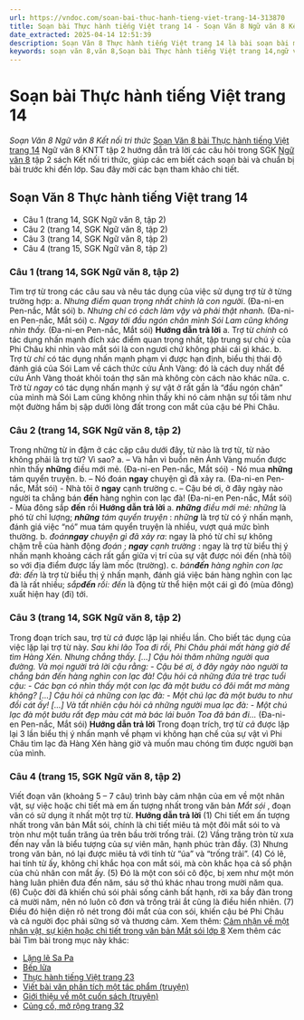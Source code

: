 ```yaml
---
url: https://vndoc.com/soan-bai-thuc-hanh-tieng-viet-trang-14-313870
title: Soạn bài Thực hành tiếng Việt trang 14 - Soạn Văn 8 Ngữ văn 8 Kết nối tri thức - VnDoc.com
date_extracted: 2025-04-14 12:51:39
description: Soạn Văn 8 Thực hành tiếng Việt trang 14 là bài soạn bài mẫu thuộc chương trình Ngữ văn lớp 8 KNTT học kì 2. Mời các bạn cùng tham khảo bài soạn để chuẩn bị cho bài học sắp tới của mình.
keywords: soạn văn 8,văn 8,Soạn bài Thực hành tiếng Việt trang 14,ngữ văn 8,soan van 8,soạn văn lớp 8,giải văn 8,soạn văn 8 tập 2,soạn văn 8 Thực hành tiếng Việt trang 14,soạn văn 8 kết nối tri thức,văn 8 kntt,ngữ văn 8 kết nối tri thức,Thực hành tiếng Việt trang 14,soạn bài Thực hành tiếng Việt trang 14 lớp 8,soạn văn 8 kntt,văn 8 kết nối tri thức
---
```


# Soạn bài Thực hành tiếng Việt trang 14
 _Soạn Văn 8 Ngữ văn 8 Kết nối tri thức_
[Soạn Văn 8 bài Thực hành tiếng Việt trang 14](<https://vndoc.com/soan-bai-thuc-hanh-tieng-viet-trang-14-313870>) Ngữ văn 8 KNTT tập 2 hướng dẫn trả lời các câu hỏi trong SGK [Ngữ văn 8](<https://vndoc.com/ngu-van-lop8>) tập 2  sách Kết nối tri thức, giúp các em biết cách soạn bài và chuẩn bị bài trước khi đến lớp. Sau đây mời các bạn tham khảo chi tiết.
## Soạn Văn 8 Thực hành tiếng Việt trang 14
  * Câu 1 \(trang 14, SGK Ngữ văn 8, tập 2\)
  * Câu 2 \(trang 14, SGK Ngữ văn 8, tập 2\)
  * Câu 3 \(trang 14, SGK Ngữ văn 8, tập 2\)
  * Câu 4 \(trang 15, SGK Ngữ văn 8, tập 2\)

### **Câu 1 \(trang 14, SGK Ngữ văn 8, tập 2\)**
Tìm trợ từ trong các câu sau và nêu tác dụng của việc sử dụng trợ từ ở từng trường hợp:
a. _Nhưng điểm quan trọng nhất chính là con người_.
\(Đa-ni-en Pen-nắc, Mắt sói\)
b. _Nhưng chỉ có cách làm vậy và phải thật nhanh._
\(Đa-ni-en Pen-nắc, Mắt sói\)
c. _Ngay tới đầu ngón chân mình Sói Lam cũng không nhìn thấy._
\(Đa-ni-en Pen-nắc, Mắt sói\)
**Hướng dẫn trả lời**
a. Trợ từ _chính_ có tác dụng nhấn mạnh đích xác điểm quan trọng nhất, tập trung sự chú ý của Phi Châu khi nhìn vào mắt sói là con ngươi chứ không phải cái gì khác.
b. Trợ từ _chỉ_ có tác dụng nhấn mạnh phạm vi được hạn định, biểu thị thái độ đánh giá của Sói Lam về cách thức cứu Ánh Vàng: đó là cách duy nhất để cứu Ánh Vàng thoát khỏi toán thợ săn mà không còn cách nào khác nữa.
c. Trờ từ _ngay_ có tác dụng nhấn mạnh ý sự vật ở rất gần là “đầu ngón chân” của mình mà Sói Lam cũng không nhìn thấy khi nó cảm nhận sự tối tăm như một đường hầm bị sập dưới lòng đất trong con mắt của cậu bé Phi Châu.
### **Câu 2 \(trang 14, SGK Ngữ văn 8, tập 2\)**
Trong những từ in đậm ở các cặp câu dưới đây, từ nào là trợ từ, từ nào không phải là trợ từ? Vì sao?
a. – Và hẳn vì buồn nên Ánh Vàng muốn được nhìn thấy **những** điều mới mẻ.
\(Đa-ni-en Pen-nắc, Mắt sói\)
\- Nó mua **những** tám quyển truyện.
b. – Nó đoán **ngay** chuyện gì đã xảy ra.
\(Đa-ni-en Pen-nắc, Mắt sói\)
\- Nhà tôi ở **ngay** cạnh trường
c. – Cậu bé ơi, ở đây ngày nào người ta chẳng bán **đến** hàng nghìn con lạc đà\!
\(Đa-ni-en Pen-nắc, Mắt sói\)
\- Mùa đông sắp **đến** rồi
**Hướng dẫn trả lời**
a. **_những_** _điều mới mẻ: những_ là phó từ chỉ lượng; **_những_** _tám quyển truyện_ : _nhữn**g**_ là trợ từ có ý nhấn mạnh, đánh giá việc “nó” mua tám quyển truyện là nhiều, vượt quá mức bình thường.
b. _đoán**ngay** chuyện gì đã xảy ra_: ngay là phó từ chỉ sự không chậm trễ của hành động _đoán_ ; **_ngay_** _cạnh trường_ : ngay là trợ từ biểu thị ý nhấn mạnh khoảng cách rất gần giữa vị trí của sự vật được nói đến \(nhà tôi\) so với địa điểm được lấy làm mốc \(trường\).
c. _bán**đến** hàng nghìn con lạc đà_: _đến_ là trợ từ biểu thị ý nhấn mạnh, đánh giá việc bán hàng nghìn con lạc đà là rất nhiều; _sắp**đến** rồi: đến_ là động từ thể hiện một cái gì đó \(mùa đông\) xuất hiện hay \(đi\) tới.
### **Câu 3 \(trang 14, SGK Ngữ văn 8, tập 2\)**
Trong đoạn trích sau, trợ từ _cả_ được lặp lại nhiều lần. Cho biết tác dụng của việc lặp lại trợ từ này.
_Sau khi lão Toa đi rồi, Phi Châu phải mất hàng giờ để tìm Hàng Xén. Nhưng chẳng thấy. \[…\]_
_Cậu hỏi thăm những người qua đường. Và mọi người trả lời cậu rằng:_
_\- Cậu bé ơi, ở đây ngày nào người ta chẳng bán đến hàng nghìn con lạc đà\!_
_Cậu hỏi cả những đứa trẻ trạc tuổi cậu:_
_\- Các bạn có nhìn thấy một con lạc đà một bướu có đôi mắt mơ màng không?_
_\[…\] Cậu hỏi cả những con lạc đà:_
_\- Một chú lạc đà một bướu to như đồi cát ấy\!_
_\[…\] Và tất nhiên cậu hỏi cả những người mua lạc đà:_
_\- Một chú lạc đà một bướu rất đẹp màu cát mà bác lái buôn Toa đã bán đi…_
\(Đa-ni-en Pen-nắc, Mắt sói\)
**Hướng dẫn trả lời**
Trong đoạn trích, trợ từ _cả_ được lặp lại 3 lần biểu thị ý nhấn mạnh về phạm vi không hạn chế của sự vật vì Phi Châu tìm lạc đà Hàng Xén hàng giờ và muốn mau chóng tìm được người bạn của mình.
### **Câu 4 \(trang 15, SGK Ngữ văn 8, tập 2\)**
Viết đoạn văn \(khoảng 5 – 7 câu\) trình bày cảm nhận của em về một nhân vật, sự việc hoặc chi tiết mà em ấn tượng nhất trong văn bản _Mắt sói_ , đoạn văn có sử dụng ít nhất một trợ từ.
**Hướng dẫn trả lời**
\(1\) Chi tiết em ấn tượng nhất trong văn bản Mắt sói, chính là chi tiết miêu tả một đôi mắt sói to và tròn như một tuần trăng úa trên bầu trời trống trải. \(2\) Vầng trăng tròn từ xưa đến nay vẫn là biểu tượng của sự viên mãn, hạnh phúc tràn đầy. \(3\) Nhưng trong văn bản, nó lại được miêu tả với tính từ “úa” và “trống trải”. \(4\) Có lẽ, hai tính từ ấy, không chỉ khắc họa con mắt sói, mà còn khắc họa cả số phận của chủ nhân con mắt ấy. \(5\) Đó là một con sói cô độc, bị xem như một món hàng luân phiên đưa đến năm, sáu sở thú khác nhau trong mười năm qua. \(6\) Cuộc đời đã khiến chú sói phải sống cảnh bất hạnh, rời xa bầy đàn trong cả mười năm, nên nó luôn cô đơn và trống trải ắt cũng là điều hiển nhiên. \(7\) Điều đó hiện diện rõ nét trong đôi mắt của con sói, khiến cậu bé Phi Châu và cả người đọc phải sững sờ và thương cảm.
Xem thêm: [Cảm nhận về một nhân vật, sự kiện hoặc chi tiết trong văn bản Mắt sói lớp 8](<https://vndoc.com/cam-nhan-ve-mot-nhan-vat-su-kien-hoac-chi-tiet-trong-van-ban-mat-soi-lop-8-296771>)
Xem thêm các bài Tìm bài trong mục này khác:
  * [Lặng lẽ Sa Pa ](</soan-bai-lang-le-sa-pa-313873>)
  * [Bếp lửa](</soan-bai-bep-lua-313874>)
  * [Thực hành tiếng Việt trang 23](</soan-bai-thuc-hanh-tieng-viet-trang-23-313869>)
  * [Viết bài văn phân tích một tác phẩm \(truyện\)](</soan-bai-viet-bai-van-phan-tich-mot-tac-pham-truyen-313876>)
  * [Giới thiệu về một cuốn sách \(truyện\)](</soan-bai-gioi-thieu-ve-mot-cuon-sach-truyen-313879>)
  * [Củng cố, mở rộng trang 32](</soan-bai-cung-co-mo-rong-trang-32-313881>)

